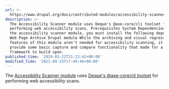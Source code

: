 ```yaml
---
url: >-
  https://www.drupal.org/docs/contributed-modules/accessibility-scanner/getting-started-with-accessibility-scanner
description: >-
  The Accessibility Scanner module uses Deque's @axe-core/cli toolset for
  performing web accessibility scans. Prerequisites System Dependencies To use
  the accessibility scanner module, you must install the following dependencies:
  Web Page Archive Drupal module While the archiving and visual regression
  features of this module aren't needed for accessibility scanning, it does
  provide some basic capture and compare functionality that made for a good
  framework to build upon.
published_time: '2019-03-22T21:23:42+00:00'
modified_time: '2021-09-23T17:49:46+00:00'
---
```

The [Accessibility Scanner module](https://www.drupal.org/project/accessibility%5Fscanner) uses [Deque's @axe-core/cli toolset](https://github.com/dequelabs/axe-core-npm) for performing web accessibility scans.